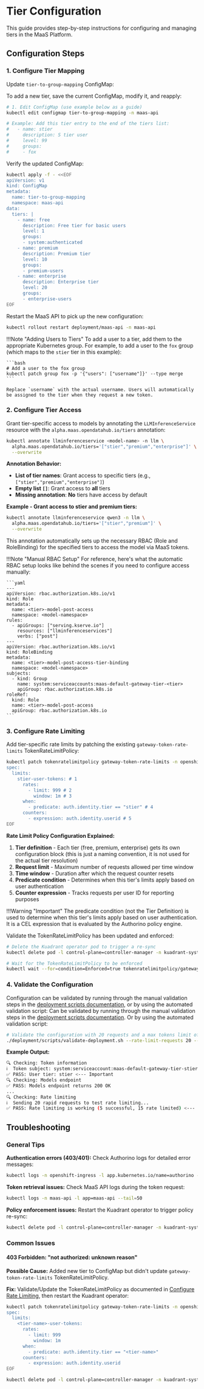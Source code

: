 # Tier Configuration

This guide provides step-by-step instructions for configuring and managing tiers in the MaaS Platform.

## Configuration Steps

### 1. Configure Tier Mapping

Update `tier-to-group-mapping` ConfigMap:

To add a new tier, save the current ConfigMap, modify it, and reapply:

```bash
# 1. Edit ConfigMap (use example below as a guide)
kubectl edit configmap tier-to-group-mapping -n maas-api

# Example: Add this tier entry to the end of the tiers list:
#   - name: stier
#     description: S tier user
#     level: 99
#     groups:
#     - fox
```

Verify the updated ConfigMap:

```bash
kubectl apply -f - <<EOF
apiVersion: v1
kind: ConfigMap
metadata:
  name: tier-to-group-mapping
  namespace: maas-api
data:
  tiers: |
    - name: free
      description: Free tier for basic users
      level: 1
      groups:
      - system:authenticated
    - name: premium
      description: Premium tier
      level: 10
      groups:
      - premium-users
    - name: enterprise
      description: Enterprise tier
      level: 20
      groups:
      - enterprise-users
EOF
```

Restart the MaaS API to pick up the new configuration:

```bash
kubectl rollout restart deployment/maas-api -n maas-api
```

!!!Note "Adding Users to Tiers"
    To add a user to a tier, add them to the appropriate Kubernetes group. For example, to add a user to the `fox` group (which maps to the `stier` tier in this example):

    ```bash
    # Add a user to the fox group
    kubectl patch group fox -p '{"users": ["username"]}' --type merge
    ```

    Replace `username` with the actual username. Users will automatically be assigned to the tier when they request a new token.

### 2. Configure Tier Access

Grant tier-specific access to models by annotating the `LLMInferenceService` resource with the `alpha.maas.opendatahub.io/tiers` annotation:

```bash
kubectl annotate llminferenceservice <model-name> -n llm \
  alpha.maas.opendatahub.io/tiers='["stier","premium","enterprise"]' \
  --overwrite
```

**Annotation Behavior:**

- **List of tier names**: Grant access to specific tiers (e.g., `["stier","premium","enterprise"]`)
- **Empty list `[]`**: Grant access to **all** tiers
- **Missing annotation**: **No** tiers have access by default

**Example - Grant access to stier and premium tiers:**

```bash
kubectl annotate llminferenceservice qwen3 -n llm \
  alpha.maas.opendatahub.io/tiers='["stier","premium"]' \
  --overwrite
```

This annotation automatically sets up the necessary RBAC (Role and RoleBinding) for the specified tiers to access the model via MaaS tokens.

!!!Note "Manual RBAC Setup"
    For reference, here's what the automatic RBAC setup looks like behind the scenes if you need to configure access manually:

    ```yaml
    ---
    apiVersion: rbac.authorization.k8s.io/v1
    kind: Role
    metadata:
      name: <tier>-model-post-access
      namespace: <model-namespace>
    rules:
      - apiGroups: ["serving.kserve.io"]
        resources: ["llminferenceservices"]
        verbs: ["post"]
    ---
    apiVersion: rbac.authorization.k8s.io/v1
    kind: RoleBinding
    metadata:
      name: <tier>-model-post-access-tier-binding
      namespace: <model-namespace>
    subjects:
      - kind: Group
        name: system:serviceaccounts:maas-default-gateway-tier-<tier>
        apiGroup: rbac.authorization.k8s.io
    roleRef:
      kind: Role
      name: <tier>-model-post-access
      apiGroup: rbac.authorization.k8s.io
    ```

### 3. Configure Rate Limiting

Add tier-specific rate limits by patching the existing `gateway-token-rate-limits` TokenRateLimitPolicy:

```bash
kubectl patch tokenratelimitpolicy gateway-token-rate-limits -n openshift-ingress --type merge --patch-file=/dev/stdin <<'EOF'
spec:
  limits:
    stier-user-tokens: # 1
      rates:
        - limit: 999 # 2
          window: 1m # 3
      when:
        - predicate: auth.identity.tier == "stier" # 4
      counters:
        - expression: auth.identity.userid # 5
EOF
```

**Rate Limit Policy Configuration Explained:**

1. **Tier definition** - Each tier (free, premium, enterprise) gets its own configuration block (this is just a naming convention, it is not used for the actual tier resolution)
2. **Request limit** - Maximum number of requests allowed per time window
3. **Time window** - Duration after which the request counter resets
4. **Predicate condition** - Determines when this tier's limits apply based on user authentication
5. **Counter expression** - Tracks requests per user ID for reporting purposes

!!!Warning "Important"
    The predicate condition (not the Tier Definition) is used to determine when this tier's limits apply based on user authentication. It is a CEL expression that is evaluated by the Authorino policy engine.

Validate the TokenRateLimitPolicy has been updated and enforced:

```bash
# Delete the Kuadrant operator pod to trigger a re-sync
kubectl delete pod -l control-plane=controller-manager -n kuadrant-system

# Wait for the TokenRateLimitPolicy to be enforced
kubectl wait --for=condition=Enforced=true tokenratelimitpolicy/gateway-token-rate-limits -n openshift-ingress --timeout=2m
```

### 4. Validate the Configuration
Configuration can be validated by running through the manual validation steps in the [deployment scripts documentation](../../deployment/scripts/README.md), or by using the automated validation script:
Can be validated by running through the manual validation steps in the [deployment scripts documentation](../../deployment/scripts/README.md). Or by using the automated validation script:

```bash
# Validate the configuration with 20 requests and a max tokens limit of 500
./deployment/scripts/validate-deployment.sh --rate-limit-requests 20 --max-tokens 500
```

**Example Output:**

```bash
🔍 Checking: Token information
ℹ️  Token subject: system:serviceaccount:maas-default-gateway-tier-stier:jland-78028f6d
✅ PASS: User tier: stier <--- Important
🔍 Checking: Models endpoint
✅ PASS: Models endpoint returns 200 OK
...
🔍 Checking: Rate limiting
ℹ️  Sending 20 rapid requests to test rate limiting...
✅ PASS: Rate limiting is working (5 successful, 15 rate limited) <--- Important
```

## Troubleshooting

### General Tips

**Authentication errors (403/401):**
Check Authorino logs for detailed error messages:

```bash
kubectl logs -n openshift-ingress -l app.kubernetes.io/name=authorino --tail=50
```

**Token retrieval issues:**
Check MaaS API logs during the token request:

```bash
kubectl logs -n maas-api -l app=maas-api --tail=50
```

**Policy enforcement issues:**
Restart the Kuadrant operator to trigger policy re-sync:

```bash
kubectl delete pod -l control-plane=controller-manager -n kuadrant-system
```

### Common Issues

#### 403 Forbidden: "not authorized: unknown reason"

**Possible Cause:** Added new tier to ConfigMap but didn't update `gateway-token-rate-limits` TokenRateLimitPolicy.

**Fix:** Validate/Update the TokenRateLimitPolicy as documented in [Configure Rate Limiting](#3-configure-rate-limiting), then restart the Kuadrant operator:

```bash
kubectl patch tokenratelimitpolicy gateway-token-rate-limits -n openshift-ingress --type merge --patch-file=/dev/stdin <<'EOF'
spec:
  limits:
    <tier-name>-user-tokens:
      rates:
        - limit: 999
          window: 1m
      when:
        - predicate: auth.identity.tier == "<tier-name>"
      counters:
        - expression: auth.identity.userid
EOF

kubectl delete pod -l control-plane=controller-manager -n kuadrant-system
```
